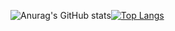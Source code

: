 ![Anurag's GitHub stats](https://github-readme-stats.vercel.app/api?username=ziqinggao&show_icons=true&theme=prussian)[![Top Langs](https://github-readme-stats.vercel.app/api/top-langs/?username=ziqinggao&layout=compact)](https://github.com/anuraghazra/github-readme-stats)
